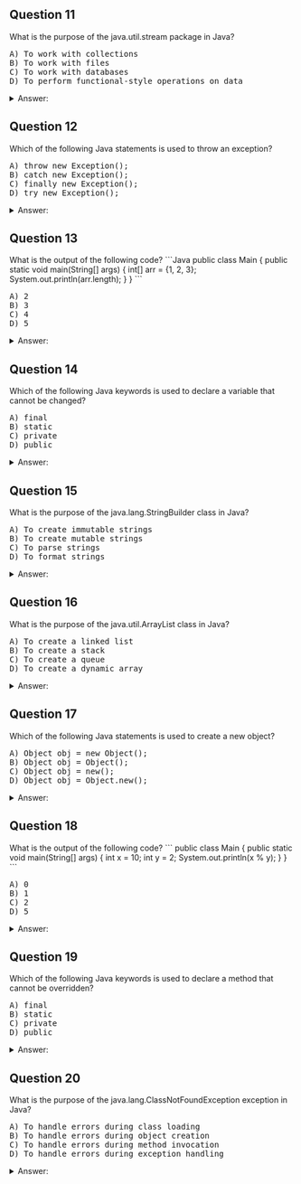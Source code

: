 <h2>Question 11</h2>
What is the purpose of the java.util.stream package in Java?
<pre>
A) To work with collections
B) To work with files
C) To work with databases
D) To perform functional-style operations on data
</pre>

<details>
  <summary>Answer:</summary>
  
  D) To perform functional-style operations on data
</details>

<h2>Question 12</h2>
Which of the following Java statements is used to throw an exception?
<pre>
A) throw new Exception();
B) catch new Exception();
C) finally new Exception();
D) try new Exception();
</pre>

<details>
  <summary>Answer:</summary>
  
  A) throw new Exception();
</details>

<h2>Question 13</h2>
What is the output of the following code?
```Java
public class Main {
  public static void main(String[] args) {
    int[] arr = {1, 2, 3};
    System.out.println(arr.length);
  }
}
```
<pre>
A) 2
B) 3
C) 4
D) 5
</pre>

<details>
<summary>Answer:</summary>

B) 3
</details>

<h2>Question 14</h2>
Which of the following Java keywords is used to declare a variable that cannot be changed?
<pre>
A) final
B) static
C) private
D) public
</pre>

<details>
<summary>Answer:</summary>

A) final
</details>

<h2>Question 15</h2>
What is the purpose of the java.lang.StringBuilder class in Java?
<pre>
A) To create immutable strings
B) To create mutable strings
C) To parse strings
D) To format strings
</pre>

<details>
<summary>Answer:</summary>

B) To create mutable strings
</details>

<h2>Question 16</h2>
What is the purpose of the java.util.ArrayList class in Java?
<pre>
A) To create a linked list
B) To create a stack
C) To create a queue
D) To create a dynamic array
</pre>

<details>
<summary>Answer:</summary>

D) To create a dynamic array
</details>

<h2>Question 17</h2>
Which of the following Java statements is used to create a new object?
<pre>
A) Object obj = new Object();
B) Object obj = Object();
C) Object obj = new();
D) Object obj = Object.new();
</pre>

<details>
<summary>Answer:</summary>

A) Object obj = new Object();
</details>

<h2>Question 18</h2>
What is the output of the following code?
```
public class Main {
  public static void main(String[] args) {
    int x = 10;
    int y = 2;
    System.out.println(x % y);
  }
}
```
<pre>
A) 0
B) 1
C) 2
D) 5
</pre>

<details>
<summary>Answer:</summary>

A) He
</details>

<h2>Question 19</h2>
Which of the following Java keywords is used to declare a method that cannot be overridden?
<pre>
A) final
B) static
C) private
D) public
</pre>

<details>
<summary>Answer:</summary>

A) final
</details>

<h2>Question 20</h2>
What is the purpose of the java.lang.ClassNotFoundException exception in Java?
<pre>
A) To handle errors during class loading
B) To handle errors during object creation
C) To handle errors during method invocation
D) To handle errors during exception handling
</pre>

<details>
<summary>Answer:</summary>

 A) To handle errors during class loading
</details>